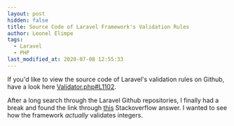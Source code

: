 ```yaml
---
layout: post
hidden: false
title: Source Code of Laravel Framework's Validation Rules
author: Leonel Elimpe
tags:
  - Laravel
  - PHP
last_modified_at: 2020-07-08 12:55:33
---
```

If you'd like to view the source code of Laravel's validation rules on Github, have a look here [Validator.php#L1102](https://github.com/laravel/framework/blob/5.3/src/Illuminate/Validation/Validator.php#L1102).

After a long search through the Laravel Github repositories, I finally had a break and found the link through [this](https://stackoverflow.com/a/40434920/6924437) Stackoverflow answer. I wanted to see how the framework *actually* validates integers.